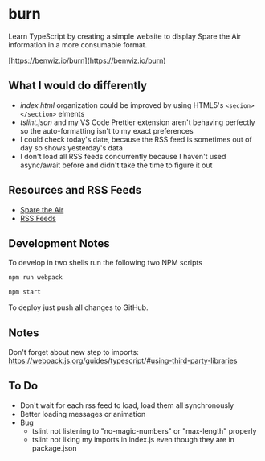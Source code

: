 # burn

Learn TypeScript by creating a simple website to display Spare the Air information in a more consumable format.

[https://benwiz.io/burn](https://benwiz.io/burn)

## What I would do differently

- _index.html_ organization could be improved by using HTML5's `<secion></section>` elments
- _tslint.json_ and my VS Code Prettier extension aren't behaving perfectly so the auto-formatting isn't to my exact preferences
- I could check today's date, because the RSS feed is sometimes out of day so shows yesterday's data
- I don't load all RSS feeds concurrently because I haven't used async/await before and didn't take the time to figure it out

## Resources and RSS Feeds

- [Spare the Air](http://www.sparetheair.org/)
- [RSS Feeds](http://www.baaqmd.gov/online-services/rss-feeds)

## Development Notes

To develop in two shells run the following two NPM scripts

```sh
npm run webpack
```

```sh
npm start
```

To deploy just push all changes to GitHub.

## Notes

Don't forget about new step to imports: https://webpack.js.org/guides/typescript/#using-third-party-libraries

## To Do

- Don't wait for each rss feed to load, load them all synchronously
- Better loading messages or animation
- Bug
  - tslint not listening to "no-magic-numbers" or "max-length" properly
  - tslint not liking my imports in index.js even though they are in package.json

